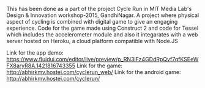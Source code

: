 This has been done as a part of the project Cycle Run in MIT Media Lab's Design & Innovation workshop-2015, GandhiNagar. 
A project where physical aspect of cycling is combined with digital game to give an engaging experience. Code for the game made using Construct 2 and code for Tessel which includes the accelerometer module and also it integarates with a web server hosted on Heroku, a cloud platform compatible with Node.JS

Link for the app demo: https://www.fluidui.com/editor/live/preview/p_RN3IFz4GDdRpQvf7qfKSEeWFX8aryR8A.1421816743355
Link for the game: http://abhirkmv.hostei.com/cyclerun_web/
Link for the android game: http://abhirkmv.hostei.com/cyclerun/
